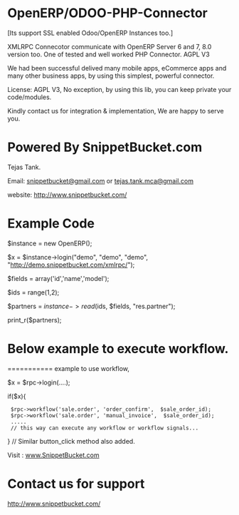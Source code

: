 OpenERP/ODOO-PHP-Connector 
=========================

[Its support SSL enabled Odoo/OpenERP Instances too.]

XMLRPC Connecotor communicate with OpenERP Server 6 and 7, 8.0 version too.
One of tested and well worked PHP Connector. AGPL V3

We had been successful delived many mobile apps, eCommerce apps and many other business apps, by using this simplest, powerful connector. 

License: AGPL V3, No exception, by using this lib, you can keep private your code/modules.

Kindly contact us for integration & implementation, We are happy to serve you.

Powered By SnippetBucket.com
============================
Tejas Tank.

Email: snippetbucket@gmail.com or tejas.tank.mca@gmail.com

website: http://www.snippetbucket.com/


Example Code
=======

$instance = new OpenERP();

$x = $instance->login("demo", "demo", "demo", "http://demo.snippetbucket.com/xmlrpc/");

$fields = array('id','name','model');

$ids = range(1,2);

$partners = $instance->read($ids, $fields, "res.partner");

print_r($partners);


# Below example to execute workflow.
===========
example to use workflow,

$x = $rpc->login(....);

if($x){

     $rpc->workflow('sale.order', 'order_confirm',  $sale_order_id);
     $rpc->workflow('sale.order', 'manual_invoice',  $sale_order_id);
     .....
     // this way can execute any workflow or workflow signals...
}
// Similar button_click method also added.


Visit : www.SnippetBucket.com

Contact us for support
======================
http://www.snippetbucket.com/






